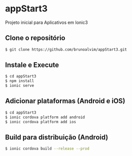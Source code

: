# appStart3
Projeto inicial para Aplicativos em Ionic3

## Clone o repositório 
```bash
$ git clone https://github.com/brunoalvim/appStart3.git
```

## Instale e Execute
```bash
$ cd appStart3 
$ npm install
$ ionic serve 
```

## Adicionar plataformas (Android e iOS)
```bash
$ cd appStart3
$ ionic cordova platform add android
$ ionic cordova platform add ios
```

## Build para distribuição (Android)
```bash
$ ionic cordova build --release --prod
```
